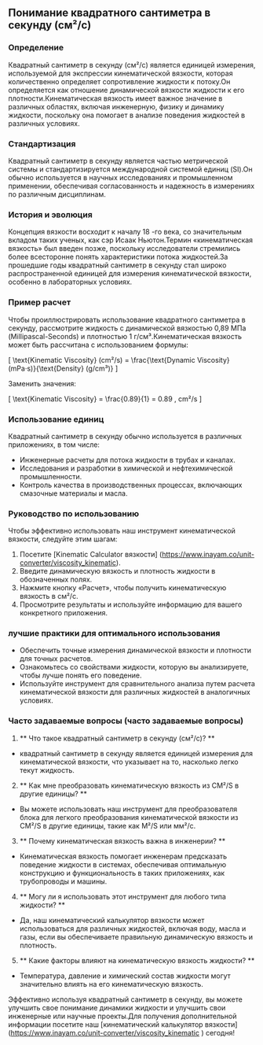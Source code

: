 ## Понимание квадратного сантиметра в секунду (см²/с)

### Определение
Квадратный сантиметр в секунду (см²/с) является единицей измерения, используемой для экспрессии кинематической вязкости, которая количественно определяет сопротивление жидкости к потоку.Он определяется как отношение динамической вязкости жидкости к его плотности.Кинематическая вязкость имеет важное значение в различных областях, включая инженерную, физику и динамику жидкости, поскольку она помогает в анализе поведения жидкостей в различных условиях.

### Стандартизация
Квадратный сантиметр в секунду является частью метрической системы и стандартизируется международной системой единиц (SI).Он обычно используется в научных исследованиях и промышленном применении, обеспечивая согласованность и надежность в измерениях по различным дисциплинам.

### История и эволюция
Концепция вязкости восходит к началу 18 -го века, со значительным вкладом таких ученых, как сэр Исаак Ньютон.Термин «кинематическая вязкость» был введен позже, поскольку исследователи стремились более всесторонне понять характеристики потока жидкостей.За прошедшие годы квадратный сантиметр в секунду стал широко распространенной единицей для измерения кинематической вязкости, особенно в лабораторных условиях.

### Пример расчет
Чтобы проиллюстрировать использование квадратного сантиметра в секунду, рассмотрите жидкость с динамической вязкостью 0,89 МПа (Millipascal-Seconds) и плотностью 1 г/см³.Кинематическая вязкость может быть рассчитана с использованием формулы:

\[ \text{Kinematic Viscosity} (cm²/s) = \frac{\text{Dynamic Viscosity} (mPa·s)}{\text{Density} (g/cm³)} \]

Заменить значения:

\[ \text{Kinematic Viscosity} = \frac{0.89}{1} = 0.89 \, cm²/s \]

### Использование единиц
Квадратный сантиметр в секунду обычно используется в различных приложениях, в том числе:
- Инженерные расчеты для потока жидкости в трубах и каналах.
- Исследования и разработки в химической и нефтехимической промышленности.
- Контроль качества в производственных процессах, включающих смазочные материалы и масла.

### Руководство по использованию
Чтобы эффективно использовать наш инструмент кинематической вязкости, следуйте этим шагам:
1. Посетите [Kinematic Calculator вязкости] (https://www.inayam.co/unit-converter/viscosity_kinematic).
2. Введите динамическую вязкость и плотность жидкости в обозначенных полях.
3. Нажмите кнопку «Расчет», чтобы получить кинематическую вязкость в см²/с.
4. Просмотрите результаты и используйте информацию для вашего конкретного приложения.

### лучшие практики для оптимального использования
- Обеспечить точные измерения динамической вязкости и плотности для точных расчетов.
- Ознакомьтесь со свойствами жидкости, которую вы анализируете, чтобы лучше понять его поведение.
- Используйте инструмент для сравнительного анализа путем расчета кинематической вязкости для различных жидкостей в аналогичных условиях.

### Часто задаваемые вопросы (часто задаваемые вопросы)

1. ** Что такое квадратный сантиметр в секунду (см²/с)? **
- квадратный сантиметр в секунду является единицей измерения для кинематической вязкости, что указывает на то, насколько легко текут жидкость.

2. ** Как мне преобразовать кинематическую вязкость из CM²/S в другие единицы? **
- Вы можете использовать наш инструмент для преобразователя блока для легкого преобразования кинематической вязкости из CM²/S в другие единицы, такие как M²/S или мм²/с.

3. ** Почему кинематическая вязкость важна в инженерии? **
- Кинематическая вязкость помогает инженерам предсказать поведение жидкости в системах, обеспечивая оптимальную конструкцию и функциональность в таких приложениях, как трубопроводы и машины.

4. ** Могу ли я использовать этот инструмент для любого типа жидкости? **
- Да, наш кинематический калькулятор вязкости может использоваться для различных жидкостей, включая воду, масла и газы, если вы обеспечиваете правильную динамическую вязкость и плотность.

5. ** Какие факторы влияют на кинематическую вязкость жидкости? **
- Температура, давление и химический состав жидкости могут значительно влиять на его кинематическую вязкость.

Эффективно используя квадратный сантиметр в секунду, вы можете улучшить свое понимание динамики жидкости и улучшить свои инженерные или научные проекты.Для получения дополнительной информации посетите наш [кинематический калькулятор вязкости] (https://www.inayam.co/unit-converter/viscosity_kinematic ) сегодня!